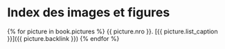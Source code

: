 # Index des images et figures

{% for picture in book.pictures %}
  {{ picture.nro }}. [{{ picture.list_caption }}]({{ picture.backlink }})
{% endfor %}